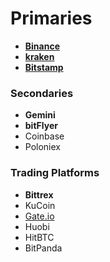 # Primaries

- [**Binance**](https://www.binance.com/en)
- [**kraken**](https://www.kraken.com/)
- [**Bitstamp**](https://www.bitstamp.net/)

### Secondaries

- **Gemini**
- **bitFlyer**
- Coinbase
- Poloniex

### Trading Platforms

- **Bittrex**
- KuCoin
- [Gate.io](http://gate.io/)
- Huobi
- HitBTC
- BitPanda

